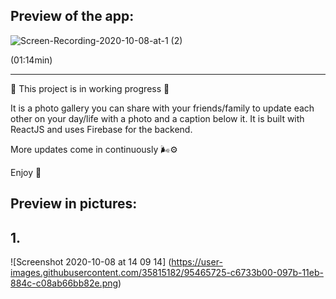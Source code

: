 ## Preview of the app:

![Screen-Recording-2020-10-08-at-1 (2)](https://user-images.githubusercontent.com/35815182/95459117-77c1a300-0973-11eb-9aec-2346135e7a25.gif)

(01:14min)
________________________________________________________________________________________________________________________________________________________

🌱 This project is in working progress 🌱

It is a photo gallery you can share with your friends/family to update each other on your day/life with a photo and a caption below it. 
It is built with ReactJS and uses Firebase for the backend. 

More updates come in continuously 🌬⚙️

Enjoy 🌼 

## Preview in pictures:

## 1.
![Screenshot 2020-10-08 at 14 09 14] (https://user-images.githubusercontent.com/35815182/95465725-c6733b00-097b-11eb-884c-c08ab66bb82e.png)
